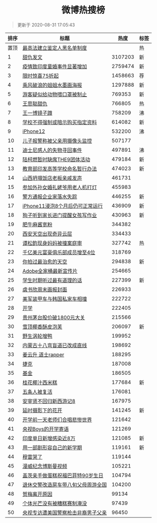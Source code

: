<h1 align="center">微博热搜榜</h1>

> 更新于 2020-08-31 17:05:43

| 排序 | 标题                                                                                                                                                                                                                                        | 热度    | 标签 |
| ---- | ------------------------------------------------------------------------------------------------------------------------------------------------------------------------------------------------------------------------------------------- | ------- | ---- |
| 置顶 | [最高法建立鉴定人黑名单制度](https://s.weibo.com/weibo?q=%23%E6%9C%80%E9%AB%98%E6%B3%95%E5%BB%BA%E7%AB%8B%E9%89%B4%E5%AE%9A%E4%BA%BA%E9%BB%91%E5%90%8D%E5%8D%95%E5%88%B6%E5%BA%A6%23&Refer=new_time)                                        |         | 热   |
| 1    | [甜仇发文](https://s.weibo.com/weibo?q=%23%E7%94%9C%E4%BB%87%E5%8F%91%E6%96%87%23&Refer=top)                                                                                                                                                | 3107203 | 新   |
| 2    | [疫情致印度童婚事件显著增加](https://s.weibo.com/weibo?q=%23%E7%96%AB%E6%83%85%E8%87%B4%E5%8D%B0%E5%BA%A6%E7%AB%A5%E5%A9%9A%E4%BA%8B%E4%BB%B6%E6%98%BE%E8%91%97%E5%A2%9E%E5%8A%A0%23&Refer=top)                                             | 2759474 | 新   |
| 3    | [限时惊喜75折起](https://s.weibo.comjavascript:void(0);)                                                                                                                                                                                    | 1458663 | 荐   |
| 4    | [乘风破浪的姐姐水墨画海报](https://s.weibo.com/weibo?q=%23%E4%B9%98%E9%A3%8E%E7%A0%B4%E6%B5%AA%E7%9A%84%E5%A7%90%E5%A7%90%E6%B0%B4%E5%A2%A8%E7%94%BB%E6%B5%B7%E6%8A%A5%23&Refer=top)                                                        | 1297888 | 新   |
| 5    | [游客疑似给动物喂口罩被制止](https://s.weibo.com/weibo?q=%23%E6%B8%B8%E5%AE%A2%E7%96%91%E4%BC%BC%E7%BB%99%E5%8A%A8%E7%89%A9%E5%96%82%E5%8F%A3%E7%BD%A9%E8%A2%AB%E5%88%B6%E6%AD%A2%23&Refer=top)                                             | 769353  | 新   |
| 6    | [王思聪甜仇](https://s.weibo.com/weibo?q=%23%E7%8E%8B%E6%80%9D%E8%81%AA%E7%94%9C%E4%BB%87%23&Refer=top)                                                                                                                                     | 766805  | 热   |
| 7    | [王一博镜子蹲](https://s.weibo.com/weibo?q=%23%E7%8E%8B%E4%B8%80%E5%8D%9A%E9%95%9C%E5%AD%90%E8%B9%B2%23&Refer=top)                                                                                                                          | 758209  | 沸   |
| 8    | [学校不得强制或暗示购买指定资料](https://s.weibo.com/weibo?q=%23%E5%AD%A6%E6%A0%A1%E4%B8%8D%E5%BE%97%E5%BC%BA%E5%88%B6%E6%88%96%E6%9A%97%E7%A4%BA%E8%B4%AD%E4%B9%B0%E6%8C%87%E5%AE%9A%E8%B5%84%E6%96%99%23&Refer=top)                       | 614082  | 新   |
| 9    | [iPhone12](https://s.weibo.com/weibo?q=%23iPhone12%23&Refer=top)                                                                                                                                                                            | 532200  | 沸   |
| 10   | [儿子报警称被父亲用摄像头监控](https://s.weibo.com/weibo?q=%23%E5%84%BF%E5%AD%90%E6%8A%A5%E8%AD%A6%E7%A7%B0%E8%A2%AB%E7%88%B6%E4%BA%B2%E7%94%A8%E6%91%84%E5%83%8F%E5%A4%B4%E7%9B%91%E6%8E%A7%23&Refer=top)                                  | 507177  |      |
| 11   | [迪士尼感人的失物寻回事件](https://s.weibo.com/weibo?q=%23%E8%BF%AA%E5%A3%AB%E5%B0%BC%E6%84%9F%E4%BA%BA%E7%9A%84%E5%A4%B1%E7%89%A9%E5%AF%BB%E5%9B%9E%E4%BA%8B%E4%BB%B6%23&Refer=top)                                                        | 497891  | 沸   |
| 12   | [陆柯燃暂时缺席THE9团体活动](https://s.weibo.com/weibo?q=%23%E9%99%86%E6%9F%AF%E7%87%83%E6%9A%82%E6%97%B6%E7%BC%BA%E5%B8%ADTHE9%E5%9B%A2%E4%BD%93%E6%B4%BB%E5%8A%A8%23&Refer=top)                                                           | 479184  | 新   |
| 13   | [教育部印发高等学校命名暂行办法](https://s.weibo.com/weibo?q=%23%E6%95%99%E8%82%B2%E9%83%A8%E5%8D%B0%E5%8F%91%E9%AB%98%E7%AD%89%E5%AD%A6%E6%A0%A1%E5%91%BD%E5%90%8D%E6%9A%82%E8%A1%8C%E5%8A%9E%E6%B3%95%23&Refer=top)                       | 474023  | 新   |
| 14   | [山西坍塌饭店老板亲戚发声](https://s.weibo.com/weibo?q=%23%E5%B1%B1%E8%A5%BF%E5%9D%8D%E5%A1%8C%E9%A5%AD%E5%BA%97%E8%80%81%E6%9D%BF%E4%BA%B2%E6%88%9A%E5%8F%91%E5%A3%B0%23&Refer=top)                                                        | 461731  |      |
| 15   | [参加外孙女婚礼姥爷用老人机打灯](https://s.weibo.com/weibo?q=%23%E5%8F%82%E5%8A%A0%E5%A4%96%E5%AD%99%E5%A5%B3%E5%A9%9A%E7%A4%BC%E5%A7%A5%E7%88%B7%E7%94%A8%E8%80%81%E4%BA%BA%E6%9C%BA%E6%89%93%E7%81%AF%23&Refer=top)                       | 455983  |      |
| 16   | [警方通报企业家落水失踪](https://s.weibo.com/weibo?q=%23%E8%AD%A6%E6%96%B9%E9%80%9A%E6%8A%A5%E4%BC%81%E4%B8%9A%E5%AE%B6%E8%90%BD%E6%B0%B4%E5%A4%B1%E8%B8%AA%23&Refer=top)                                                                   | 446255  | 新   |
| 17   | [iPhone11浸泡8个月后仍可正常运行](https://s.weibo.com/weibo?q=%23iPhone11%E6%B5%B8%E6%B3%A18%E4%B8%AA%E6%9C%88%E5%90%8E%E4%BB%8D%E5%8F%AF%E6%AD%A3%E5%B8%B8%E8%BF%90%E8%A1%8C%23&Refer=top)                                                 | 436909  | 新   |
| 18   | [狗子听到家长进门提醒女孩写作业](https://s.weibo.com/weibo?q=%23%E7%8B%97%E5%AD%90%E5%90%AC%E5%88%B0%E5%AE%B6%E9%95%BF%E8%BF%9B%E9%97%A8%E6%8F%90%E9%86%92%E5%A5%B3%E5%AD%A9%E5%86%99%E4%BD%9C%E4%B8%9A%23&Refer=top)                       | 430963  | 新   |
| 19   | [肥牛麻酱宽粉](https://s.weibo.com/weibo?q=%23%E8%82%A5%E7%89%9B%E9%BA%BB%E9%85%B1%E5%AE%BD%E7%B2%89%23&Refer=top)                                                                                                                          | 344382  |      |
| 20   | [西安天空出现奇异云层](https://s.weibo.com/weibo?q=%23%E8%A5%BF%E5%AE%89%E5%A4%A9%E7%A9%BA%E5%87%BA%E7%8E%B0%E5%A5%87%E5%BC%82%E4%BA%91%E5%B1%82%23&Refer=top)                                                                              | 334433  |      |
| 21   | [谭松韵现身妈妈被撞案庭审](https://s.weibo.com/weibo?q=%23%E8%B0%AD%E6%9D%BE%E9%9F%B5%E7%8E%B0%E8%BA%AB%E5%A6%88%E5%A6%88%E8%A2%AB%E6%92%9E%E6%A1%88%E5%BA%AD%E5%AE%A1%23&Refer=top)                                                        | 327742  | 热   |
| 22   | [千亿美元富豪俱乐部成员增至4位](https://s.weibo.com/weibo?q=%E5%8D%83%E4%BA%BF%E7%BE%8E%E5%85%83%E5%AF%8C%E8%B1%AA%E4%BF%B1%E4%B9%90%E9%83%A8%E6%88%90%E5%91%98%E5%A2%9E%E8%87%B34%E4%BD%8D&Refer=top)                                      | 318769  |      |
| 23   | [你拍过最治愈的天空](https://s.weibo.com/weibo?q=%23%E4%BD%A0%E6%8B%8D%E8%BF%87%E6%9C%80%E6%B2%BB%E6%84%88%E7%9A%84%E5%A4%A9%E7%A9%BA%23&Refer=top)                                                                                         | 294838  | 新   |
| 24   | [Adobe全家桶最新宣传片](https://s.weibo.com/weibo?q=%23Adobe%E5%85%A8%E5%AE%B6%E6%A1%B6%E6%9C%80%E6%96%B0%E5%AE%A3%E4%BC%A0%E7%89%87%23&Refer=top)                                                                                          | 254665  |      |
| 25   | [学生时期听过最有道理的话](https://s.weibo.com/weibo?q=%23%E5%AD%A6%E7%94%9F%E6%97%B6%E6%9C%9F%E5%90%AC%E8%BF%87%E6%9C%80%E6%9C%89%E9%81%93%E7%90%86%E7%9A%84%E8%AF%9D%23&Refer=top)                                                        | 227399  | 新   |
| 26   | [虞书欣周末画报封面](https://s.weibo.com/weibo?q=%23%E8%99%9E%E4%B9%A6%E6%AC%A3%E5%91%A8%E6%9C%AB%E7%94%BB%E6%8A%A5%E5%B0%81%E9%9D%A2%23&Refer=top)                                                                                         | 226933  |      |
| 27   | [美军装甲车与韩国私家车相撞](https://s.weibo.com/weibo?q=%23%E7%BE%8E%E5%86%9B%E8%A3%85%E7%94%B2%E8%BD%A6%E4%B8%8E%E9%9F%A9%E5%9B%BD%E7%A7%81%E5%AE%B6%E8%BD%A6%E7%9B%B8%E6%92%9E%23&Refer=top)                                             | 222722  |      |
| 28   | [开学](https://s.weibo.com/weibo?q=%23%E5%BC%80%E5%AD%A6%23&Refer=top)                                                                                                                                                                      | 222405  |      |
| 29   | [贵州茅台股价破1800元大关](https://s.weibo.com/weibo?q=%23%E8%B4%B5%E5%B7%9E%E8%8C%85%E5%8F%B0%E8%82%A1%E4%BB%B7%E7%A0%B41800%E5%85%83%E5%A4%A7%E5%85%B3%23&Refer=top)                                                                      | 215566  |      |
| 30   | [雪顶椰香酥皮泡芙](https://s.weibo.com/weibo?q=%23%E9%9B%AA%E9%A1%B6%E6%A4%B0%E9%A6%99%E9%85%A5%E7%9A%AE%E6%B3%A1%E8%8A%99%23&Refer=top)                                                                                                    | 206097  | 新   |
| 31   | [野生涡轮增鸭](https://s.weibo.com/weibo?q=%23%E9%87%8E%E7%94%9F%E6%B6%A1%E8%BD%AE%E5%A2%9E%E9%B8%AD%23&Refer=top)                                                                                                                          | 199952  |      |
| 32   | [内蒙古十八弯盲道已改成直线](https://s.weibo.com/weibo?q=%E5%86%85%E8%92%99%E5%8F%A4%E5%8D%81%E5%85%AB%E5%BC%AF%E7%9B%B2%E9%81%93%E5%B7%B2%E6%94%B9%E6%88%90%E7%9B%B4%E7%BA%BF&Refer=top)                                                   | 198692  |      |
| 33   | [姜云升 道士rapper](https://s.weibo.com/weibo?q=%E5%A7%9C%E4%BA%91%E5%8D%87%20%E9%81%93%E5%A3%ABrapper&Refer=top)                                                                                                                           | 188295  |      |
| 34   | [捷克](https://s.weibo.com/weibo?q=%E6%8D%B7%E5%85%8B&Refer=top)                                                                                                                                                                            | 187008  |      |
| 35   | [基金](https://s.weibo.com/weibo?q=%E5%9F%BA%E9%87%91&Refer=top)                                                                                                                                                                            | 186505  |      |
| 36   | [桂花椰汁西米糕](https://s.weibo.com/weibo?q=%23%E6%A1%82%E8%8A%B1%E6%A4%B0%E6%B1%81%E8%A5%BF%E7%B1%B3%E7%B3%95%23&Refer=top)                                                                                                               | 177684  | 新   |
| 37   | [五条人被复活](https://s.weibo.com/weibo?q=%23%E4%BA%94%E6%9D%A1%E4%BA%BA%E8%A2%AB%E5%A4%8D%E6%B4%BB%23&Refer=top)                                                                                                                          | 176081  |      |
| 38   | [安宰贤不回归新西游记8](https://s.weibo.com/weibo?q=%23%E5%AE%89%E5%AE%B0%E8%B4%A4%E4%B8%8D%E5%9B%9E%E5%BD%92%E6%96%B0%E8%A5%BF%E6%B8%B8%E8%AE%B08%23&Refer=top)                                                                            | 167975  |      |
| 39   | [延时摄影下的花开](https://s.weibo.com/weibo?q=%E5%BB%B6%E6%97%B6%E6%91%84%E5%BD%B1%E4%B8%8B%E7%9A%84%E8%8A%B1%E5%BC%80&Refer=top)                                                                                                          | 141245  | 新   |
| 40   | [开学前一天老师们合唱悲惨世界](https://s.weibo.com/weibo?q=%23%E5%BC%80%E5%AD%A6%E5%89%8D%E4%B8%80%E5%A4%A9%E8%80%81%E5%B8%88%E4%BB%AC%E5%90%88%E5%94%B1%E6%82%B2%E6%83%A8%E4%B8%96%E7%95%8C%23&Refer=top)                                  | 121642  |      |
| 41   | [央视Boys的开学寄语](https://s.weibo.com/weibo?q=%23%E5%A4%AE%E8%A7%86Boys%E7%9A%84%E5%BC%80%E5%AD%A6%E5%AF%84%E8%AF%AD%23&Refer=top)                                                                                                       | 121269  |      |
| 42   | [印度单日新增感染近8万](https://s.weibo.com/weibo?q=%E5%8D%B0%E5%BA%A6%E5%8D%95%E6%97%A5%E6%96%B0%E5%A2%9E%E6%84%9F%E6%9F%93%E8%BF%918%E4%B8%87&Refer=top)                                                                                  | 121085  | 新   |
| 43   | [用一部剧形容自己的新学期](https://s.weibo.com/weibo?q=%23%E7%94%A8%E4%B8%80%E9%83%A8%E5%89%A7%E5%BD%A2%E5%AE%B9%E8%87%AA%E5%B7%B1%E7%9A%84%E6%96%B0%E5%AD%A6%E6%9C%9F%23&Refer=top)                                                        | 119161  | 新   |
| 44   | [穆雷哭了](https://s.weibo.com/weibo?q=%E7%A9%86%E9%9B%B7%E5%93%AD%E4%BA%86&Refer=top)                                                                                                                                                      | 119144  |      |
| 45   | [漫威纪念博斯曼视频](https://s.weibo.com/weibo?q=%E6%BC%AB%E5%A8%81%E7%BA%AA%E5%BF%B5%E5%8D%9A%E6%96%AF%E6%9B%BC%E8%A7%86%E9%A2%91&Refer=top)                                                                                               | 105221  |      |
| 46   | [盖茨亲手做蛋糕祝福巴菲特90岁生日](https://s.weibo.com/weibo?q=%23%E7%9B%96%E8%8C%A8%E4%BA%B2%E6%89%8B%E5%81%9A%E8%9B%8B%E7%B3%95%E7%A5%9D%E7%A6%8F%E5%B7%B4%E8%8F%B2%E7%89%B990%E5%B2%81%E7%94%9F%E6%97%A5%23&Refer=top)                   | 104794  |      |
| 47   | [退休交警改造房车带八旬父母周游全国](https://s.weibo.com/weibo?q=%23%E9%80%80%E4%BC%91%E4%BA%A4%E8%AD%A6%E6%94%B9%E9%80%A0%E6%88%BF%E8%BD%A6%E5%B8%A6%E5%85%AB%E6%97%AC%E7%88%B6%E6%AF%8D%E5%91%A8%E6%B8%B8%E5%85%A8%E5%9B%BD%23&Refer=top) | 104200  |      |
| 48   | [贺梅离开原因](https://s.weibo.com/weibo?q=%23%E8%B4%BA%E6%A2%85%E7%A6%BB%E5%BC%80%E5%8E%9F%E5%9B%A0%23&Refer=top)                                                                                                                          | 99134   |      |
| 49   | [个体光芒没有被糟糕赛制淹没](https://s.weibo.com/weibo?q=%23%E4%B8%AA%E4%BD%93%E5%85%89%E8%8A%92%E6%B2%A1%E6%9C%89%E8%A2%AB%E7%B3%9F%E7%B3%95%E8%B5%9B%E5%88%B6%E6%B7%B9%E6%B2%A1%23&Refer=top)                                             | 97439   |      |
| 50   | [央视专访遭美国警察枪击非裔男子父亲](https://s.weibo.com/weibo?q=%23%E5%A4%AE%E8%A7%86%E4%B8%93%E8%AE%BF%E9%81%AD%E7%BE%8E%E5%9B%BD%E8%AD%A6%E5%AF%9F%E6%9E%AA%E5%87%BB%E9%9D%9E%E8%A3%94%E7%94%B7%E5%AD%90%E7%88%B6%E4%BA%B2%23&Refer=top) | 96450   |      |